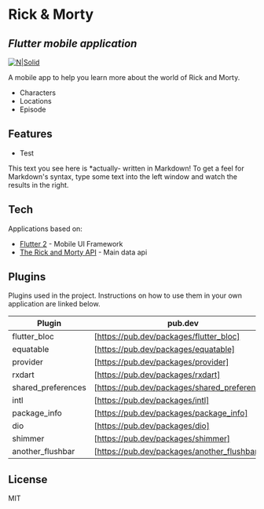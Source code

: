 # Rick & Morty
## _Flutter mobile application_

[![N|Solid](https://flutter.dev/assets/dash/Dashatars-389042bdc0682644666ce0c179964cebeb9f79483330c7ea61543757e10954cc.png)](https://flutter.dev/dash)



A mobile app to help you learn more about the world of Rick and Morty.

- Characters
- Locations
- Episode

## Features

- Test

This text you see here is *actually- written in Markdown! To get a feel
for Markdown's syntax, type some text into the left window and
watch the results in the right.

## Tech

Applications based on:

- [Flutter 2](https://flutter.dev/) - Mobile UI Framework
- [The Rick and Morty API](https://rickandmortyapi.com/) - Main data api

## Plugins

Plugins used in the project.
Instructions on how to use them in your own application are linked below.

| Plugin | pub.dev |
| ------ | ------ |
| flutter_bloc | [https://pub.dev/packages/flutter_bloc] |
| equatable | [https://pub.dev/packages/equatable] |
| provider | [https://pub.dev/packages/provider] |
| rxdart | [https://pub.dev/packages/rxdart] |
| shared_preferences | [https://pub.dev/packages/shared_preferences] |
| intl | [https://pub.dev/packages/intl] |
| package_info | [https://pub.dev/packages/package_info] |
| dio | [https://pub.dev/packages/dio] |
| shimmer | [https://pub.dev/packages/shimmer] |
| another_flushbar | [https://pub.dev/packages/another_flushbar] |



## License

MIT

